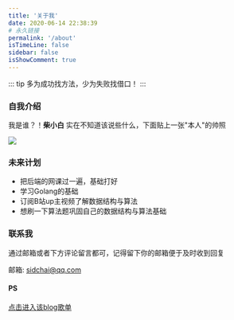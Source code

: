 ```yaml
---
title: '关于我'
date: 2020-06-14 22:38:39
# 永久链接
permalink: '/about'
isTimeLine: false
sidebar: false
isShowComment: true
---
```


::: tip
多为成功找方法，少为失败找借口！
:::

### 自我介绍
我是谁？！**柴小白** 实在不知道该说些什么，下面贴上一张"本人"的帅照

![](https://ss0.bdstatic.com/70cFuHSh_Q1YnxGkpoWK1HF6hhy/it/u=3633665732,3463992396&fm=15&gp=0.jpg)


### 未来计划
- 把后端的网课过一遍，基础打好
- 学习Golang的基础
- 订阅B站up主视频了解数据结构与算法
- 想刷一下算法题巩固自己的数据结构与算法基础

### 联系我
通过邮箱或者下方评论留言都可，记得留下你的邮箱便于及时收到回复

邮箱: sidchai@qq.com

#### PS
[点击进入该blog歌单](https://music.163.com/#/my/m/music/playlist?id=5261808563)

